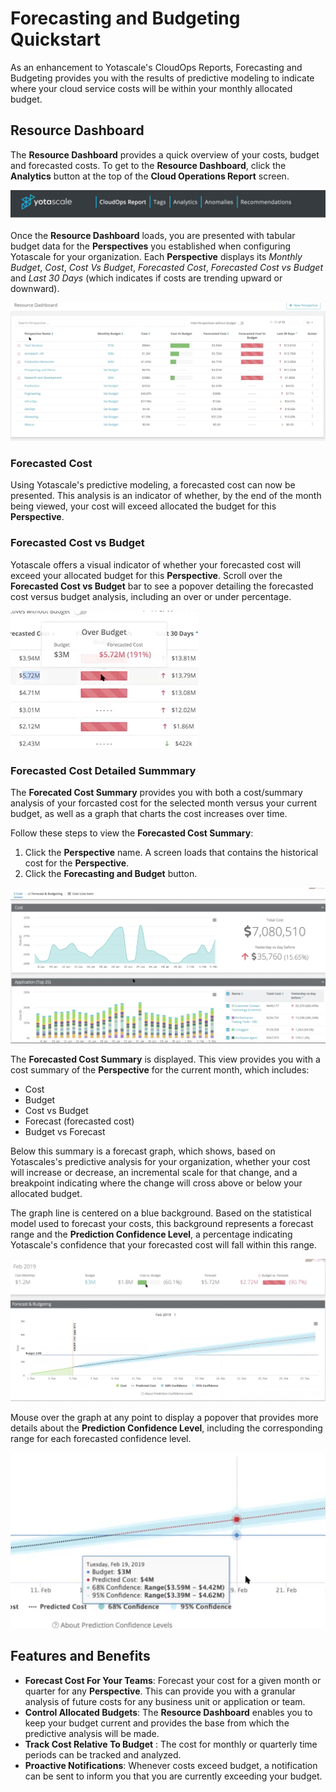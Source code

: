 # Forecasting and Budgeting Quickstart

As an enhancement to Yotascale's CloudOps Reports, Forecasting and Budgeting provides you with the results of predictive modeling to indicate where your cloud service costs will be within your monthly allocated budget. 

## Resource Dashboard

The **Resource Dashboard** provides a quick overview of your costs, budget and forecasted costs. To get to the **Resource Dashboard**, click the **Analytics** button at the top of the **Cloud Operations Report** screen.

![Analytics Button](images/main_nav_bar.png)

Once the **Resource Dashboard** loads, you are presented with tabular budget data for the **Perspectives** you established when configuring Yotascale for your organization. Each **Perspective** displays its *Monthly Budget*, *Cost*, *Cost Vs Budget*, *Forecasted Cost*, *Forecasted Cost vs Budget* and *Last 30 Days* (which indicates if costs are trending upward or downward).

![Resource Dashboard](images/resource_dashboard.png)

### Forecasted Cost

Using Yotascale's predictive modeling, a forecasted cost can now be presented. This analysis is an indicator of whether, by the end of the month being viewed, your cost will exceed allocated the budget for this **Perspective**. 

### Forecasted Cost vs Budget

Yotascale offers a visual indicator of whether your forecasted cost will exceed your allocated budget for this **Perspective**. Scroll over the **Forecasted Cost vs Budget** bar to see a popover detailing the forecasted cost versus budget analysis, including an over or under percentage. 

![Forecasted Detail](images/forecast_vs_budget_details.png)

### Forecasted Cost Detailed Summmary

The **Forecated Cost Summary** provides you with both a cost/summary analysis of your forcasted cost for the selected month versus your current budget, as well as a graph that charts the cost increases over time. 

Follow these steps to view the **Forecasted Cost Summary**:

1. Click the **Perspective** name. A screen loads that contains the historical cost for the **Perspective**.
2. Click the **Forecasting and Budget** button. 

![Historical Cost](images/historical_cost.png)

The **Forecasted Cost Summary** is displayed. This view provides you with a cost summary of the **Perspective** for the current month, which includes:

 - Cost
 - Budget
 - Cost vs Budget
 - Forecast (forecasted cost)
 - Budget vs Forecast

 Below this summary is a forecast graph, which shows, based on Yotascales's predictive analysis for your organization, whether your cost will increase or decrease, an incremental scale for that change, and a breakpoint indicating where the change will cross above or below your allocated budget.

 The graph line is centered on a blue background. Based on the statistical model used to forecast your costs, this background represents a forecast range and the **Prediction Confidence Level**, a percentage indicating Yotascale's confidence that your forecasted cost will fall within this range.


![Forecast Summary](images/forecast_budget_summary.png)

Mouse over the graph at any point to display a popover that provides more details about the **Prediction Confidence Level**, including the corresponding range for each forecasted confidence level. 

![Forecast Confidence](images/confidence_percentage.png)

## Features and Benefits

- **Forecast Cost For Your Teams**:  Forecast your cost for a given month or quarter for any **Perspective**. This can provide you with a granular analysis of future costs for any business unit or application or team. 
- **Control Allocated Budgets**: The **Resource Dashboard** enables you to keep your budget current and provides the base from which the predictive analysis will be made. 
- **Track Cost Relative To Budget** : The cost for monthly or quarterly time periods can be tracked and analyzed. 
- **Proactive Notifications**: Whenever costs exceed budget, a notification can be sent to inform you that you are currently exceeding your budget. 